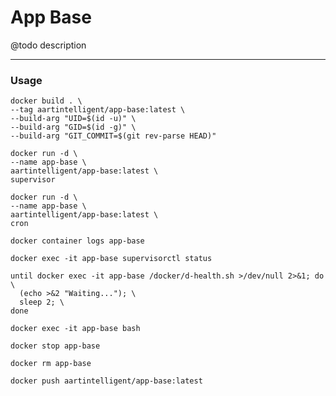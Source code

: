 # App Base

@todo description

---

### Usage

```shell
docker build . \
--tag aartintelligent/app-base:latest \
--build-arg "UID=$(id -u)" \
--build-arg "GID=$(id -g)" \
--build-arg "GIT_COMMIT=$(git rev-parse HEAD)"
```

```shell
docker run -d \
--name app-base \
aartintelligent/app-base:latest \
supervisor
```

```shell
docker run -d \
--name app-base \
aartintelligent/app-base:latest \
cron
```

```shell
docker container logs app-base
```

```shell
docker exec -it app-base supervisorctl status
```

```shell
until docker exec -it app-base /docker/d-health.sh >/dev/null 2>&1; do \
  (echo >&2 "Waiting..."); \
  sleep 2; \
done
```

```shell
docker exec -it app-base bash
```

```shell
docker stop app-base
```

```shell
docker rm app-base
```

```shell
docker push aartintelligent/app-base:latest
```
